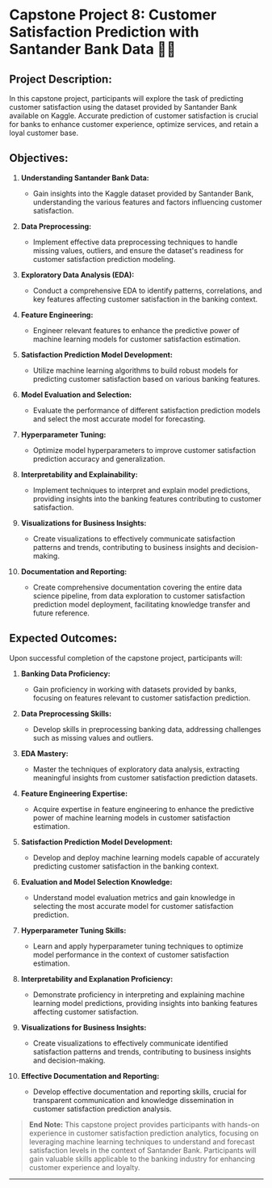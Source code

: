 # Capstone Project 8: Customer Satisfaction Prediction with Santander Bank Data 🏦😊

## Project Description:
In this capstone project, participants will explore the task of predicting customer satisfaction using the dataset provided by Santander Bank available on Kaggle. Accurate prediction of customer satisfaction is crucial for banks to enhance customer experience, optimize services, and retain a loyal customer base.

## Objectives:

1. **Understanding Santander Bank Data:**
   - Gain insights into the Kaggle dataset provided by Santander Bank, understanding the various features and factors influencing customer satisfaction.

2. **Data Preprocessing:**
   - Implement effective data preprocessing techniques to handle missing values, outliers, and ensure the dataset's readiness for customer satisfaction prediction modeling.

3. **Exploratory Data Analysis (EDA):**
   - Conduct a comprehensive EDA to identify patterns, correlations, and key features affecting customer satisfaction in the banking context.

4. **Feature Engineering:**
   - Engineer relevant features to enhance the predictive power of machine learning models for customer satisfaction estimation.

5. **Satisfaction Prediction Model Development:**
   - Utilize machine learning algorithms to build robust models for predicting customer satisfaction based on various banking features.

6. **Model Evaluation and Selection:**
   - Evaluate the performance of different satisfaction prediction models and select the most accurate model for forecasting.

7. **Hyperparameter Tuning:**
   - Optimize model hyperparameters to improve customer satisfaction prediction accuracy and generalization.

8. **Interpretability and Explainability:**
   - Implement techniques to interpret and explain model predictions, providing insights into the banking features contributing to customer satisfaction.

9. **Visualizations for Business Insights:**
   - Create visualizations to effectively communicate satisfaction patterns and trends, contributing to business insights and decision-making.

10. **Documentation and Reporting:**
    - Create comprehensive documentation covering the entire data science pipeline, from data exploration to customer satisfaction prediction model deployment, facilitating knowledge transfer and future reference.

## Expected Outcomes:

Upon successful completion of the capstone project, participants will:

1. **Banking Data Proficiency:**
   - Gain proficiency in working with datasets provided by banks, focusing on features relevant to customer satisfaction prediction.

2. **Data Preprocessing Skills:**
   - Develop skills in preprocessing banking data, addressing challenges such as missing values and outliers.

3. **EDA Mastery:**
   - Master the techniques of exploratory data analysis, extracting meaningful insights from customer satisfaction prediction datasets.

4. **Feature Engineering Expertise:**
   - Acquire expertise in feature engineering to enhance the predictive power of machine learning models in customer satisfaction estimation.

5. **Satisfaction Prediction Model Development:**
   - Develop and deploy machine learning models capable of accurately predicting customer satisfaction in the banking context.

6. **Evaluation and Model Selection Knowledge:**
   - Understand model evaluation metrics and gain knowledge in selecting the most accurate model for customer satisfaction prediction.

7. **Hyperparameter Tuning Skills:**
   - Learn and apply hyperparameter tuning techniques to optimize model performance in the context of customer satisfaction estimation.

8. **Interpretability and Explanation Proficiency:**
   - Demonstrate proficiency in interpreting and explaining machine learning model predictions, providing insights into banking features affecting customer satisfaction.

9. **Visualizations for Business Insights:**
   - Create visualizations to effectively communicate identified satisfaction patterns and trends, contributing to business insights and decision-making.

10. **Effective Documentation and Reporting:**
    - Develop effective documentation and reporting skills, crucial for transparent communication and knowledge dissemination in customer satisfaction prediction analysis.

>**End Note:** This capstone project provides participants with hands-on experience in customer satisfaction prediction analytics, focusing on leveraging machine learning techniques to understand and forecast satisfaction levels in the context of Santander Bank. Participants will gain valuable skills applicable to the banking industry for enhancing customer experience and loyalty.

----
